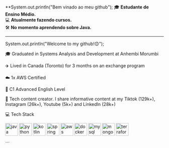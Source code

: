 **System.out.println("Bem vinado ao meu github");
🎓 **Estudante de Ensino Médio.**  
💻 **Atualmente fazendo cursos.**  
🛠️ **No momento aprendendo sobre Java.**  

---
System.out.println("Welcome to my github!😊");

🎓 Graduated in Systems Analysis and Development at Anhembi Morumbi

✈️ Lived in Canada (Toronto) for 3 months on an exchange program

☁️ 1x AWS Certified

💬 C1 Advanced English Level

🧠 Tech content creator. I share informative content at my Tiktok (129k+), Instagram (26k+), Youtube (5k+) and LinkedIn (28k+)

💻 Tech Stack
<p align="left"> <img src="https://cdn.jsdelivr.net/gh/devicons/devicon/icons/java/java-original.svg" height="40" alt="java" /> <img src="https://cdn.jsdelivr.net/gh/devicons/devicon/icons/python/python-original.svg" height="40" alt="python" /> <img src="https://cdn.jsdelivr.net/gh/devicons/devicon/icons/kotlin/kotlin-original.svg" height="40" alt="kotlin" /> <img src="https://cdn.jsdelivr.net/gh/devicons/devicon/icons/spring/spring-original.svg" height="40" alt="spring" /> <img src="https://cdn.jsdelivr.net/gh/devicons/devicon/icons/aws/aws-original.svg" height="40" alt="aws" /> <img src="https://cdn.jsdelivr.net/gh/devicons/devicon/icons/docker/docker-original.svg" height="40" alt="docker" /> <img src="https://cdn.jsdelivr.net/gh/devicons/devicon/icons/mysql/mysql-original.svg" height="40" alt="mysql" /> <img src="https://cdn.jsdelivr.net/gh/devicons/devicon/icons/mongodb/mongodb-original.svg" height="40" alt="mongodb" /> <img src="https://cdn.jsdelivr.net/gh/devicons/devicon/icons/terraform/terraform-original.svg" height="40" alt="terraform" /> </p> ```
